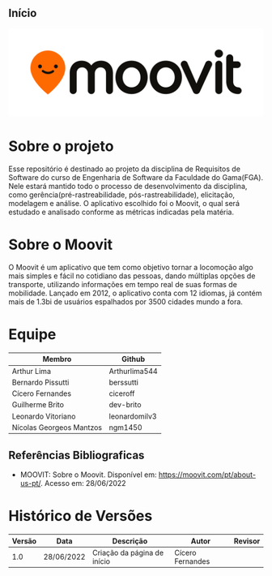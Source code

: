 ## Início

<center>

![logo_cover](_media/Moovit_Logo-primary.png)

</center>

# Sobre o projeto

Esse repositório é destinado ao projeto da disciplina de Requisitos de Software do curso de Engenharia de Software da Faculdade do Gama(FGA). Nele estará mantido todo o processo de desenvolvimento da disciplina, como gerência(pré-rastreabilidade, pós-rastreabilidade), elicitação, modelagem e análise. O aplicativo escolhido foi o Moovit, o qual será estudado e analisado conforme as métricas indicadas pela matéria.

# Sobre o Moovit

O Moovit é um aplicativo que tem como objetivo tornar a locomoção algo mais simples e fácil no cotidiano das pessoas, dando múltiplas opções de transporte, utilizando informações em tempo real de suas formas de mobilidade. Lançado em 2012, o aplicativo conta com 12 idiomas, já contém mais de 1.3bi de usuários espalhados por 3500 cidades mundo a fora.

# Equipe

| Membro                   | Github        |
| ------------------------ | ------------- |
| Arthur Lima              | Arthurlima544 |
| Bernardo Pissutti        | berssutti     |
| Cícero Fernandes         | ciceroff      |
| Guilherme Brito          | dev-brito     |
| Leonardo Vitoriano       | leonardomilv3 |
| Nícolas Georgeos Mantzos | ngm1450       |

## Referências Bibliograficas

- MOOVIT: Sobre o Moovit. Disponível em: https://moovit.com/pt/about-us-pt/. Acesso em: 28/06/2022

# Histórico de Versões

| Versão | Data       | Descrição                   | Autor            | Revisor |
| ------ | ---------- | --------------------------- | ---------------- | ------- |
| 1.0    | 28/06/2022 | Criação da página de início | Cícero Fernandes |         |
